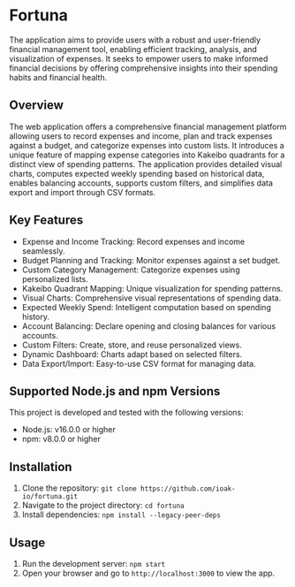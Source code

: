 # Fortuna

The application aims to provide users with a robust and user-friendly financial management tool, enabling efficient tracking, analysis, and visualization of expenses. It seeks to empower users to make informed financial decisions by offering comprehensive insights into their spending habits and financial health.

## Overview

The web application offers a comprehensive financial management platform allowing users to record expenses and income, plan and track expenses against a budget, and categorize expenses into custom lists. It introduces a unique feature of mapping expense categories into Kakeibo quadrants for a distinct view of spending patterns. The application provides detailed visual charts, computes expected weekly spending based on historical data, enables balancing accounts, supports custom filters, and simplifies data export and import through CSV formats.

## Key Features
- Expense and Income Tracking: Record expenses and income seamlessly.
- Budget Planning and Tracking: Monitor expenses against a set budget.
- Custom Category Management: Categorize expenses using personalized lists.
- Kakeibo Quadrant Mapping: Unique visualization for spending patterns.
- Visual Charts: Comprehensive visual representations of spending data.
- Expected Weekly Spend: Intelligent computation based on spending history.
- Account Balancing: Declare opening and closing balances for various accounts.
- Custom Filters: Create, store, and reuse personalized views.
- Dynamic Dashboard: Charts adapt based on selected filters.
- Data Export/Import: Easy-to-use CSV format for managing data.

## Supported Node.js and npm Versions

This project is developed and tested with the following versions:

- Node.js: v16.0.0 or higher
- npm: v8.0.0 or higher

## Installation

1. Clone the repository: `git clone https://github.com/ioak-io/fortuna.git`
2. Navigate to the project directory: `cd fortuna`
3. Install dependencies: `npm install --legacy-peer-deps`

## Usage

1. Run the development server: `npm start`
2. Open your browser and go to `http://localhost:3000` to view the app.


